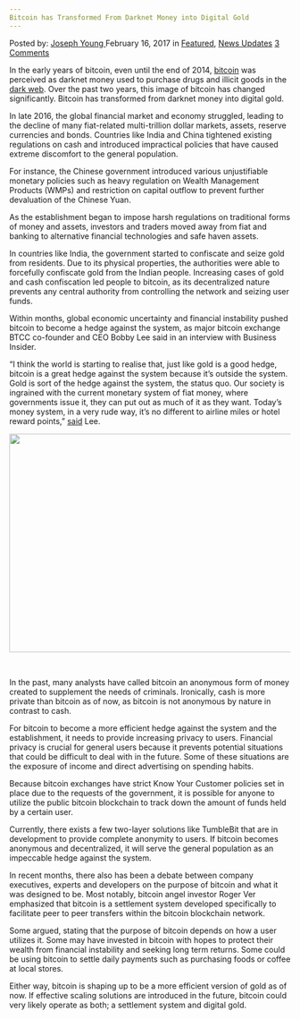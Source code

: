 ```yaml
---
Bitcoin has Transformed From Darknet Money into Digital Gold
---
```

<article class="post-listing post-18148 post type-post status-publish format-standard has-post-thumbnail hentry category-deepdot-news category-news-updates tag-bitcoin tag-darknet tag-digital tag-gold tag-money tag-transformed">
    <div class="post-inner">
        <span>Posted by: <a href="https://www.deepdotweb.com/author/josephyoung/" title="">Joseph Young </a></span>
    <span>February 16, 2017</span>
    <span>in <a href="https://www.deepdotweb.com/category/deepdot-news/" rel="category tag">Featured</a>, <a href="https://www.deepdotweb.com/category/news-updates/" rel="category tag">News Updates</a></span>
    <span><a href="https://www.deepdotweb.com/2017/02/16/bitcoin-transformed-darknet-money-digital-gold/#comments">3 Comments</a></span>
    </p>
    <div class="clear"></div>
    <div class="entry">
    <p>In the early years of bitcoin, even until the end of 2014, <a href="https://www.deepdotweb.com/2017/01/25/bitcoin-will-remain-legal-in-russia/">bitcoin</a> was perceived as darknet money used to purchase drugs and illicit goods in the <a href="https://www.deepdotweb.com/2017/01/29/increased-dark-web-activity-austria/">dark web</a>. Over the past two years, this image of bitcoin has changed significantly. Bitcoin has transformed from darknet money into digital gold.</p>
    <p>In late 2016, the global financial market and economy struggled, leading to the decline of many fiat-related multi-trillion dollar markets, assets, reserve currencies and bonds. Countries like India and China tightened existing regulations on cash and introduced impractical policies that have caused extreme discomfort to the general population.</p>
    <p>For instance, the Chinese government introduced various unjustifiable monetary policies such as heavy regulation on Wealth Management Products (WMPs) and restriction on capital outflow to prevent further devaluation of the Chinese Yuan.</p>
    <p>As the establishment began to impose harsh regulations on traditional forms of money and assets, investors and traders moved away from fiat and banking to alternative financial technologies and safe haven assets.</p>
    <p>In countries like India, the government started to confiscate and seize gold from residents. Due to its physical properties, the authorities were able to forcefully confiscate gold from the Indian people. Increasing cases of gold and cash confiscation led people to bitcoin, as its decentralized nature prevents any central authority from controlling the network and seizing user funds.</p>
    <p>Within months, global economic uncertainty and financial instability pushed bitcoin to become a hedge against the system, as major bitcoin exchange BTCC co-founder and CEO Bobby Lee said in an interview with Business Insider.</p>
    <p>&#8220;I think the world is starting to realise that, just like gold is a good hedge, bitcoin is a great hedge against the system because it’s outside the system. Gold is sort of the hedge against the system, the status quo. Our society is ingrained with the current monetary system of fiat money, where governments issue it, they can put out as much of it as they want. Today’s money system, in a very rude way, it’s no different to airline miles or hotel reward points,” <a href="http://uk.businessinsider.com/why-bitcoin-is-the-new-gold-btcc-2017-1">said</a> Lee.</p>
    <p><img class="wp-image-18153 aligncenter" src="https://www.deepdotweb.com/wp-content/uploads/2017/02/word-image-16.png" width="695" height="391" srcset="https://www.deepdotweb.com/wp-content/uploads/2017/02/word-image-16.png 2500w, https://www.deepdotweb.com/wp-content/uploads/2017/02/word-image-16-300x169.png 300w, https://www.deepdotweb.com/wp-content/uploads/2017/02/word-image-16-1024x576.png 1024w" sizes="(max-width: 695px) 100vw, 695px"/></p>
    <p>&nbsp;</p>
    <p>In the past, many analysts have called bitcoin an anonymous form of money created to supplement the needs of criminals. Ironically, cash is more private than bitcoin as of now, as bitcoin is not anonymous by nature in contrast to cash.</p>
    <p>For bitcoin to become a more efficient hedge against the system and the establishment, it needs to provide increasing privacy to users. Financial privacy is crucial for general users because it prevents potential situations that could be difficult to deal with in the future. Some of these situations are the exposure of income and direct advertising on spending habits.</p>
    <p>Because bitcoin exchanges have strict Know Your Customer policies set in place due to the requests of the government, it is possible for anyone to utilize the public bitcoin blockchain to track down the amount of funds held by a certain user.</p>
    <p>Currently, there exists a few two-layer solutions like TumbleBit that are in development to provide complete anonymity to users. If bitcoin becomes anonymous and decentralized, it will serve the general population as an impeccable hedge against the system.</p>
    <p>In recent months, there also has been a debate between company executives, experts and developers on the purpose of bitcoin and what it was designed to be. Most notably, bitcoin angel investor Roger Ver emphasized that bitcoin is a settlement system developed specifically to facilitate peer to peer transfers within the bitcoin blockchain network.</p>
    <p>Some argued, stating that the purpose of bitcoin depends on how a user utilizes it. Some may have invested in bitcoin with hopes to protect their wealth from financial instability and seeking long term returns. Some could be using bitcoin to settle daily payments such as purchasing foods or coffee at local stores.</p>
    <p>Either way, bitcoin is shaping up to be a more efficient version of gold as of now. If effective scaling solutions are introduced in the future, bitcoin could very likely operate as both; a settlement system and digital gold.</p>
    </div>
    <span style="display:none"><a href="https://www.deepdotweb.com/tag/bitcoin/" rel="tag">bitcoin</a> <a href="https://www.deepdotweb.com/tag/darknet/" rel="tag">darknet</a> <a href="https://www.deepdotweb.com/tag/digital/" rel="tag">digital</a> <a href="https://www.deepdotweb.com/tag/gold/" rel="tag">gold</a> <a href="https://www.deepdotweb.com/tag/money/" rel="tag">money</a> <a href="https://www.deepdotweb.com/tag/transformed/" rel="tag">transformed</a></span> <span style="display:none" class="updated">2017-02-16</span>
    <div style="display:none" class="vcard author" itemprop="author" itemscope itemtype="http://schema.org/Person"><strong class="fn" itemprop="name"><a href="https://www.deepdotweb.com/author/josephyoung/" title="Posts by Joseph Young" rel="author">Joseph Young</a></strong></div>
    </div>
</article>

